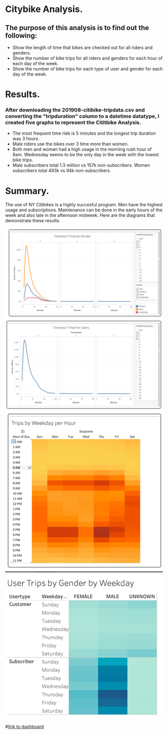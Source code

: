 # Citybike Analysis.
## The purpose of this analysis is to find out the following:
- Show the length of time that bikes are checked out for all riders and genders.
- Show the number of bike trips for all riders and genders for each hour of each day of the week.
- Show the number of bike trips for each type of user and gender for each day of the week.

# Results.
### After downloading the 201908-citibike-tripdata.csv and converting the "tripduration" column to a datetime datatype, I created five graphs to represent the Cititbike Analysis.  
- The most frequent time ride is 5 minutes and the longest trip duration was 3 hours.
- Male riders use the bikes over 3 time more than women.  
- Both men and woman had a high usage in the morning rush hour of 8am.  Wednesday seems to be the only day in the week with the lowest bike trips.
- Male subscribers total 1.3 million vs 157k non-subscribers.  Women subscribers total 493k vs 94k non-subscribers.

# Summary.
The use of NY Citibikes is a highly succesful program.  Men have the highest usage and subscriptions.  Maintenance can be done in the early hours of the week and also late in the afternoon midweek.  Here are the diagrams that demonstrate these results.

![](https://github.com/ramon0101alonso/bikesharing/blob/main/Checkout%20Times%20by%20Gender.png)
![](https://github.com/ramon0101alonso/bikesharing/blob/main/Checkout%20Times%20for%20Users.png)
![](https://github.com/ramon0101alonso/bikesharing/blob/main/Trips%20by%20Weekday%20per%20Hour.png)
![](https://github.com/ramon0101alonso/bikesharing/blob/main/User%20Trips%20by%20Gender%20By%20Weekday.png)


#[link to dashboard](https://public.tableau.com/app/profile/ramon.alonso)
